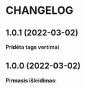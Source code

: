 CHANGELOG
=========

1.0.1 (2022-03-02)
-------------------


**Pridėta tags vertimai**


1.0.0 (2022-03-02)
-------------------

**Pirmasis išleidimas**:



